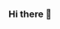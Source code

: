 ### Hi there 👋

<!--
**CodeChari/CodeChari** is a ✨ _special_ ✨ repository because its `README.md` (this file) appears on your GitHub profile.

- ⚡ Hi I am Avinash....visite my portfolio at https://codechari.github.io/
- 🌱 I’m a Full stack web-developer
- 👯 Looking to collaborate on JavaSript and Python stack
- 🔭 A Machine-learning enthusiast

<div align="center">
  <img align="center" src="https://github-readme-stats.anuraghazra1.vercel.app/api?username=codechari&show_icons=true&title_color=fff&icon_color=79ff97&text_color=9f9f9f&bg_color=151515" />
</div>

<!--
[![Twitter Badge](https://img.shields.io/badge/-@nklmarch17-1ca0f1?style=flat-square&labelColor=1ca0f1&logo=twitter&logoColor=white&link=https://twitter.com/Avinymous)](https://twitter.com/nklmarch17) 

[![Linkedin Badge](https://img.shields.io/badge/-avinash-kumar-shudhanshu-3aa13327-blue?style=flat-square&logo=Linkedin&logoColor=white&link=https://www.linkedin.com/in/avinash-kumar-shudhanshu-3aa13327/)](https://www.linkedin.com/in/avinash-kumar-shudhanshu-3aa13327/) 

<!--
[![Medium Badge](https://img.shields.io/badge/-@nerdynikhil-03a57a?style=flat-square&labelColor=000000&logo=Medium&link=https://medium.com/@nerdynikhil/)](https://medium.com/@Avinymous)

[![Gmail Badge](https://img.shields.io/badge/-avinash.kumar@iic.ac.in-c14438?style=flat-square&logo=Gmail&logoColor=white&link=mailto:nklmarch17@gmail.com)](mailto:avinash.kumar@iic.ac.in)
